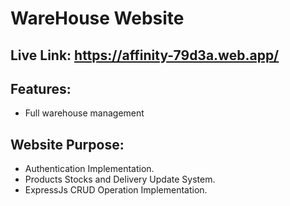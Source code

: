# WareHouse Website

## Live Link: https://affinity-79d3a.web.app/

## Features:
* Full warehouse management


## Website Purpose:
* Authentication Implementation.
* Products Stocks and Delivery Update System.
* ExpressJs CRUD Operation Implementation.

